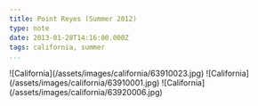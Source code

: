 ```yaml
---
title: Point Reyes (Summer 2012)
type: note
date: 2013-01-28T14:16:00.000Z
tags: california, summer
...
```


<div>
![California](/assets/images/california/63910023.jpg)
![California](/assets/images/california/63910001.jpg)
![California](/assets/images/california/63920006.jpg)
</div>
